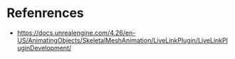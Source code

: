 # Refenrences
* https://docs.unrealengine.com/4.26/en-US/AnimatingObjects/SkeletalMeshAnimation/LiveLinkPlugin/LiveLinkPluginDevelopment/